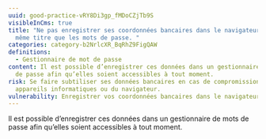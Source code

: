 ```yaml
---
uuid: good-practice-vRY8Di3gp_fMDoCZjTb9S
visibleInCms: true
title: "Ne pas enregistrer ses coordonnées bancaires dans le navigateur web au
  même titre que les mots de passe. "
categories: category-b2NrlcXR_BqRhZ9FigQAW
definitions:
  - Gestionnaire de mot de passe
content: Il est possible d’enregistrer ces données dans un gestionnaire de mots
  de passe afin qu’elles soient accessibles à tout moment.
risk: Se faire subtiliser ses données bancaires en cas de compromission de ses
  appareils informatiques ou du navigateur.
vulnerability: Enregistrer vos coordonnées bancaires dans le navigateur web.
---
```

<!--StartFragment-->

Il est possible d’enregistrer ces données dans un gestionnaire de mots de passe afin qu’elles soient accessibles à tout moment.

<!--EndFragment-->